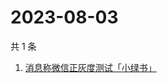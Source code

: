# 2023-08-03

共 1 条

<!-- BEGIN -->
<!-- 最后更新时间 Thu Aug 03 2023 11:08:52 GMT+0800 (China Standard Time) -->

1. [消息称微信正灰度测试「小绿书」](https://www.zhihu.com/search?q=消息称微信正灰度测试「小绿书」)

<!-- END -->
